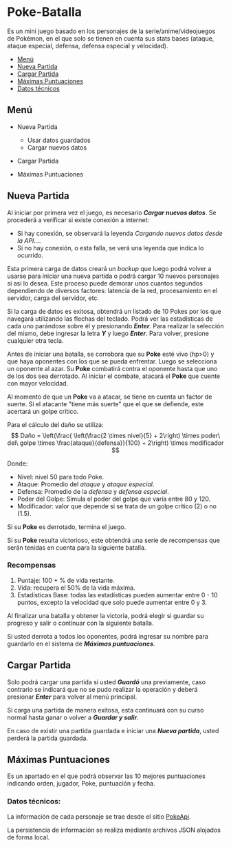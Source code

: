 # Poke-Batalla

Es un mini juego basado en los personajes de la serie/anime/videojuegos de Pokémon, en el que solo se tienen en cuenta sus stats bases (ataque, ataque especial, defensa, defensa especial y velocidad).

- [Menú](#menú)
- [Nueva Partida](#nueva-partida)
- [Cargar Partida](#cargar-partida)
- [Máximas Puntuaciones](#máximas-puntuaciones)
- [Datos técnicos](#datos-técnicos)

## Menú

- Nueva Partida
  - Usar datos guardados
  - Cargar nuevos datos

- Cargar Partida

- Máximas Puntuaciones

## Nueva Partida

Al iniciar por primera vez el juego, es necesario ***Cargar nuevos datos***. Se procederá a verificar si existe conexión a internet:
- Si hay conexión, se observará la leyenda *Cargando nuevos datos desde la API...*.
- Si no hay conexión, o esta falla, se verá una leyenda que indica lo ocurrido.

Esta primera carga de datos creará un _backup_ que luego podrá volver a usarse para iniciar una nueva partida o podrá cargar 10 nuevos personajes si así lo desea. Este proceso puede demorar unos cuantos segundos dependiendo de diversos factores: latencia de la red, procesamiento en el servidor, carga del servidor, etc.

Si la carga de datos es exitosa, obtendrá un listado de 10 Pokes por los que navegará utilizando las flechas del teclado. Podrá ver las estadísticas de cada uno parándose sobre él y presionando ***Enter***. Para realizar la selección del mismo, debe ingresar la letra ***Y*** y luego ***Enter***. Para volver, presione cualquier otra tecla.

Antes de iniciar una batalla, se corrobora que su **Poke** esté vivo (hp>0) y que haya oponentes con los que se pueda enfrentar. Luego se selecciona un oponente al azar. Su **Poke** combatirá contra el oponente hasta que uno de los dos sea derrotado. Al iniciar el combate, atacará el **Poke** que cuente con mayor velocidad.

Al momento de que un **Poke** va a atacar, se tiene en cuenta un factor de suerte. Si el atacante "tiene más suerte" que el que se defiende, este acertará un golpe crítico.

Para el cálculo del daño se utiliza:
$$
Daño = \left(\frac{ \left(\frac{2 \times nivel}{5} + 2\right) \times poder\ del\ golpe \times \frac{ataque}{defensa}}{100} + 2\right) \times modificador
$$

Donde:
* Nivel: nivel 50 para todo Poke.
* Ataque: Promedio del _ataque_ y _ataque especial_.
* Defensa: Promedio de la _defensa_ y _defensa especial_.
* Poder del Golpe: Simula el poder del golpe que varía entre 80 y 120.
* Modificador: valor que depende si se trata de un golpe crítico (2) o no (1.5).

Si su **Poke** es derrotado, termina el juego.

Si su **Poke** resulta victorioso, este obtendrá una serie de recompensas que serán tenidas en cuenta para la siguiente batalla.

### Recompensas
 1. Puntaje: 100 + % de vida restante.
 2. Vida: recupera el 50% de la vida máxima.
 3. Estadísticas Base: todas las estadísticas pueden aumentar entre 0 - 10 puntos, excepto la velocidad que solo puede aumentar entre 0 y 3.

Al finalizar una batalla y obtener la victoria, podrá elegir si guardar su progreso y salir o continuar con la siguiente batalla.

Si usted derrota a todos los oponentes, podrá ingresar su nombre para guardarlo en el sistema de ***Máximas puntuaciones***.

## Cargar Partida
Solo podrá cargar una partida si usted ***Guardó*** una previamente, caso contrario se indicará que no se pudo realizar la operación y deberá presionar ***Enter*** para volver al menú principal.

Si carga una partida de manera exitosa, esta continuará con su curso normal hasta ganar o volver a ***Guardar y salir***.

En caso de existir una partida guardada e iniciar una ***Nueva partida***, usted perderá la partida guardada.

## Máximas Puntuaciones
Es un apartado en el que podrá observar las 10 mejores puntuaciones indicando orden, jugador, Poke, puntuación y fecha.

### Datos técnicos:
La información de cada personaje se trae desde el sitio [PokeApi](https://pokeapi.co/?ref=apilist.fun).

La persistencia de información se realiza mediante archivos JSON alojados de forma local.

